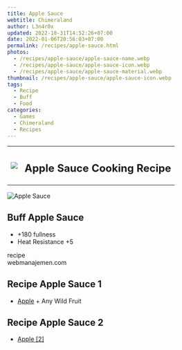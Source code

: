 ```yaml
---
title: Apple Sauce
webtitle: Chimeraland
author: L3n4r0x
updated: 2022-10-31T14:52:26+07:00
date: 2022-01-06T20:56:03+07:00
permalink: /recipes/apple-sauce.html
photos:
  - /recipes/apple-sauce/apple-sauce-name.webp
  - /recipes/apple-sauce/apple-sauce-icon.webp
  - /recipes/apple-sauce/apple-sauce-material.webp
thumbnail: /recipes/apple-sauce/apple-sauce-icon.webp
tags:
  - Recipe
  - Buff
  - Food
categories:
  - Games
  - Chimeraland
  - Recipes
---
```


<section id="bootstrap-wrapper"><link rel="stylesheet" href="https://cdn.statically.io/gh/dimaslanjaka/Web-Manajemen/40ac3225/css/bootstrap-4.5-wrapper.css"/><div class="row mb-2"><div class="col-md-12 mb-2"><table class="table" id="post-info"><tbody><tr><td><img class="d-inline-block me-2" src="/chimeraland/recipes/apple-sauce/apple-sauce-icon.webp" width="auto" height="auto"/></td><td><h1 class="fs-5">Apple Sauce Cooking Recipe</h1></td></tr></tbody></table></div></div><div class="card mb-2"><div class="row g-0"><div class="col-sm-4 position-relative mb-2"><img src="/chimeraland/recipes/apple-sauce/apple-sauce-material.webp" class="card-img fit-cover w-100 h-100" alt="Apple Sauce" data-fancybox="true"/></div><div class="col-sm-8 mb-2"><div class="card-body"><h2 class="card-title fs-5">Buff Apple Sauce</h2><div class="card-text"><ul><li>+180 fullness</li><li>Heat Resistance +5</li></ul></div><span class="badge rounded-pill bg-dark">recipe</span></div><div class="card-footer text-end text-muted">webmanajemen.com</div></div></div></div><div class="row mb-2"><div class="col-12 col-lg-6 recipe-item mb-2"><div class="card"><div class="card-body"><h2 class="card-title fs-5">Recipe Apple Sauce 1</h2><div class="card-text"><ul><li><a class="text-decoration-none" href="/chimeraland/materials/apple.html">Apple</a><span> + </span>Any Wild Fruit</li></ul></div></div></div></div><div class="col-12 col-lg-6 recipe-item mb-2"><div class="card"><div class="card-body"><h2 class="card-title fs-5">Recipe Apple Sauce 2</h2><div class="card-text"><ul><li><a class="text-decoration-none" href="/chimeraland/materials/apple.html">Apple [2]</a></li></ul></div></div></div></div></div></section>